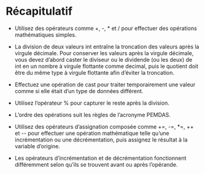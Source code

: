 # Récapitulatif

- Utilisez des opérateurs comme +, -, * et / pour effectuer des opérations mathématiques simples.

- La division de deux valeurs int entraîne la troncation des valeurs après la virgule décimale. Pour conserver les valeurs après la virgule décimale, vous devez d’abord caster le diviseur ou le dividende (ou les deux) de int en un nombre à virgule flottante comme decimal, puis le quotient doit être du même type à virgule flottante afin d’éviter la troncation.

- Effectuez une opération de cast pour traiter temporairement une valeur comme si elle était d’un type de données différent.

- Utilisez l’opérateur % pour capturer le reste après la division.

- L’ordre des opérations suit les règles de l’acronyme PEMDAS.

- Utilisez des opérateurs d’assignation composée comme +=, -=, *=, ++ et -- pour effectuer une opération mathématique telle qu’une incrémentation ou une décrémentation, puis assignez le résultat à la variable d’origine.

- Les opérateurs d’incrémentation et de décrémentation fonctionnent différemment selon qu’ils se trouvent avant ou après l’opérande.